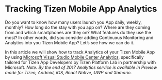 Tracking Tizen Mobile App Analytics
===================================

Do you want to know how many users launch you App daily, weekly, monthly? How long do the stay with you app on? Where are they coming from and which smartphones are they on? What features do they use the most?
In other words, did you consider adding Continuous Monitoring and Analytics into you Tizen Mobile App?
Let’s see how we can do it.

In this article we will show how to track Analytics of your Tizen Mobile App by using [Microsoft Visual Studio Mobile Center Analytics](https://docs.microsoft.com/en-us/mobile-center/analytics/), specifically tailored for Tizen App Developers by Tizen Platform Lab in partnership with Microsoft.
*Note. By the end of 2017 Analytics service is available in Preview mode for Tizen, Android, iOS, React Native, UWP and Xamarin.*


